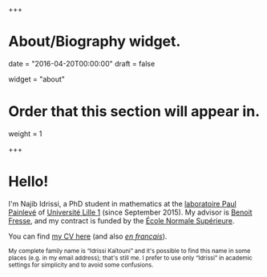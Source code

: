 +++
# About/Biography widget.

date = "2016-04-20T00:00:00"
draft = false

widget = "about"

# Order that this section will appear in.
weight = 1
 
+++

# Hello!

I'm Najib Idrissi, a PhD student in mathematics at the [laboratoire Paul Painlevé](https://math.univ-lille1.fr/) of [Université Lille 1](http://www.univ-lille1.fr/) (since September 2015). My advisor is [Benoit Fresse](https://math.univ-lille1.fr/~fresse/), and my contract is funded by the [École Normale Supérieure](http://www.ens.fr).

You can find [my CV here](/files/cv_idrissi_en.pdf) (and also [*en français*](/files/cv_idrissi_fr.pdf)).

<small>My complete family name is “Idrissi Kaïtouni” and it's possible to find this name in some places (e.g. in my email address); that's still me. I prefer to use only “Idrissi” in academic settings for simplicity and to avoid some confusions.</small>
